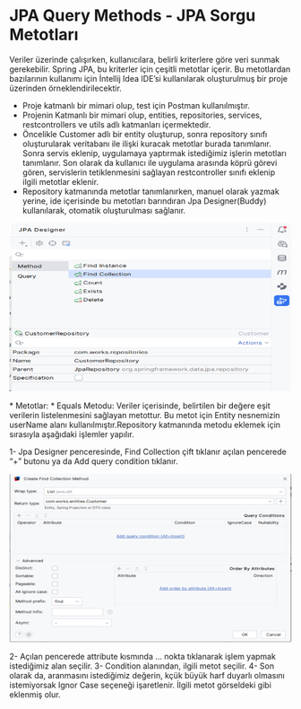 # JPA Query Methods - JPA Sorgu Metotları
Veriler üzerinde çalışırken, kullanıcılara, belirli kriterlere göre veri sunmak gerekebilir. Spring JPA, bu kriterler için çeşitli metotlar içerir. Bu metotlardan bazılarının kullanımı için İntellij Idea IDE’si kullanılarak oluşturulmuş bir proje üzerinden örneklendirilecektir.
- Proje katmanlı bir mimari olup, test için Postman kullanılmıştır.
- Projenin Katmanlı bir mimari olup, entities, repositories, services, restcontrollers ve utils adlı katmanları içermektedir.
- Öncelikle Customer adlı bir entity oluşturup, sonra repository sınıfı oluşturularak veritabanı ile ilişki kuracak metotlar burada tanımlanır. Sonra servis eklenip, uygulamaya yaptırmak istediğimiz işlerin metotları tanımlanır. Son olarak da kullanıcı ile uygulama arasında köprü görevi gören, servislerin tetiklenmesini sağlayan restcontroller sınıfı eklenip ilgili metotlar eklenir.
- Repository katmanında metotlar tanımlanırken, manuel olarak yazmak yerine, ide içerisinde bu metotları barındıran Jpa Designer(Buddy) kullanılarak, otomatik oluşturulması sağlanır.
<p>
  <img src="query method images/001_jpa designer.PNG" height=300 width=600 />
</p>
* Metotlar:
* Equals Metodu: Veriler içerisinde, belirtilen bir değere eşit verilerin listelenmesini sağlayan metottur. Bu metot için Entity nesnemizin userName alanı kullanılmıştır.Repository katmanında metodu eklemek için sırasıyla aşağıdaki işlemler yapılır.

1- Jpa Designer penceresinde, Find Collection çift tıklanır açılan pencerede “+” butonu ya da Add query condition tıklanır.
  <p>
    <img src="query method images/002_create methot.PNG" height=300 width=600 />
  </p>
2- Açılan pencerede attribute kısmında … nokta tıklanarak işlem yapmak istediğimiz alan seçilir.
3- Condition alanından, ilgili metot seçilir.
4- Son olarak da, aranmasını istediğimiz değerin, kçük büyük harf duyarlı olmasını istemiyorsak Ignor Case seçeneği işaretlenir. İlgili metot görseldeki gibi eklenmiş olur.
